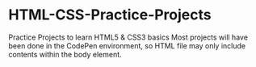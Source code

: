 # HTML-CSS-Practice-Projects
Practice Projects to learn HTML5 &amp; CSS3 basics
Most projects will have been done in the CodePen environment, so HTML file may only include contents within the body element.
